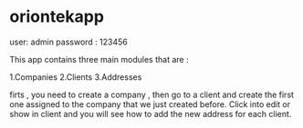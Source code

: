 # oriontekapp

user: admin
password : 123456

This app contains three main modules that are : 

1.Companies
2.Clients
3.Addresses


firts , you need to create a company , then go to a client and create the first one assigned to the company that we just created before.
Click into edit or show in client and you will see how to add the new address for each client.
